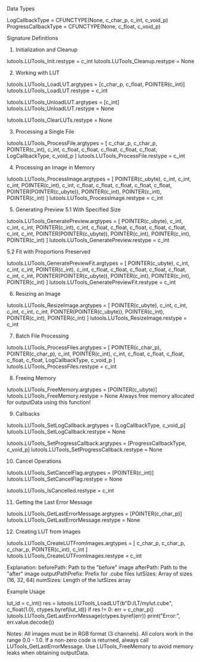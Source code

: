 Data Types

LogCallbackType = CFUNCTYPE(None, c_char_p, c_int, c_void_p)
ProgressCallbackType = CFUNCTYPE(None, c_float, c_void_p)

 Signature Definitions
1.  Initialization and Cleanup

lutools.LUTools_Init.restype = c_int
lutools.LUTools_Cleanup.restype = None

2.  Working with LUT

lutools.LUTools_LoadLUT.argtypes = [c_char_p, c_float, POINTER(c_int)]
lutools.LUTools_LoadLUT.restype = c_int

lutools.LUTools_UnloadLUT.argtypes = [c_int]
lutools.LUTools_UnloadLUT.restype = None

lutools.LUTools_ClearLUTs.restype = None

3.  Processing a Single File

lutools.LUTools_ProcessFile.argtypes = [
    c_char_p, c_char_p,
    POINTER(c_int), c_int,
    c_float, c_float, c_float, c_float, c_float,
    LogCallbackType, c_void_p
]
lutools.LUTools_ProcessFile.restype = c_int

4.  Processing an Image in Memory

lutools.LUTools_ProcessImage.argtypes = [
    POINTER(c_ubyte), c_int, c_int, c_int,
    POINTER(c_int), c_int,
    c_float, c_float, c_float, c_float, c_float,
    POINTER(POINTER(c_ubyte)),
    POINTER(c_int), POINTER(c_int), POINTER(c_int)
]
lutools.LUTools_ProcessImage.restype = c_int

5.  Generating Preview
5.1 With Specified Size

lutools.LUTools_GeneratePreview.argtypes = [
    POINTER(c_ubyte), c_int, c_int, c_int,
    POINTER(c_int), c_int,
    c_float, c_float, c_float, c_float, c_float,
    c_int, c_int,
    POINTER(POINTER(c_ubyte)),
    POINTER(c_int), POINTER(c_int), POINTER(c_int)
]
lutools.LUTools_GeneratePreview.restype = c_int

5.2 Fit with Proportions Preserved

lutools.LUTools_GeneratePreviewFit.argtypes = [
    POINTER(c_ubyte), c_int, c_int, c_int,
    POINTER(c_int), c_int,
    c_float, c_float, c_float, c_float, c_float,
    c_int, c_int,
    POINTER(POINTER(c_ubyte)),
    POINTER(c_int), POINTER(c_int), POINTER(c_int)
]
lutools.LUTools_GeneratePreviewFit.restype = c_int

6.  Resizing an Image

lutools.LUTools_ResizeImage.argtypes = [
    POINTER(c_ubyte),
    c_int, c_int, c_int,
    c_int, c_int,
    POINTER(POINTER(c_ubyte)),
    POINTER(c_int), POINTER(c_int), POINTER(c_int)
]
lutools.LUTools_ResizeImage.restype = c_int

7.  Batch File Processing

lutools.LUTools_ProcessFiles.argtypes = [
    POINTER(c_char_p), POINTER(c_char_p), c_int,
    POINTER(c_int), c_int,
    c_float, c_float, c_float, c_float, c_float,
    LogCallbackType, c_void_p
]
lutools.LUTools_ProcessFiles.restype = c_int

8.  Freeing Memory

lutools.LUTools_FreeMemory.argtypes = [POINTER(c_ubyte)]
lutools.LUTools_FreeMemory.restype = None
 Always free memory allocated for outputData using this function!

9.  Callbacks

lutools.LUTools_SetLogCallback.argtypes = [LogCallbackType, c_void_p]
lutools.LUTools_SetLogCallback.restype = None

lutools.LUTools_SetProgressCallback.argtypes = [ProgressCallbackType, c_void_p]
lutools.LUTools_SetProgressCallback.restype = None

10.  Cancel Operations

lutools.LUTools_SetCancelFlag.argtypes = [POINTER(c_int)]
lutools.LUTools_SetCancelFlag.restype = None

lutools.LUTools_IsCancelled.restype = c_int

11.  Getting the Last Error Message

lutools.LUTools_GetLastErrorMessage.argtypes = [POINTER(c_char_p)]
lutools.LUTools_GetLastErrorMessage.restype = None

12.  Creating LUT from Images

lutools.LUTools_CreateLUTFromImages.argtypes = [
    c_char_p, c_char_p,
    c_char_p,
    POINTER(c_int), c_int
]
lutools.LUTools_CreateLUTFromImages.restype = c_int

Explanation:
beforePath: Path to the "before" image
afterPath: Path to the "after" image
outputPathPrefix: Prefix for .cube files
lutSizes: Array of sizes (16, 32, 64)
numSizes: Length of the lutSizes array

 Example Usage

lut_id = c_int()
res = lutools.LUTools_LoadLUT(b"D:/LT/mylut.cube", c_float(1.0), ctypes.byref(lut_id))
if res != 0:
    err = c_char_p()
    lutools.LUTools_GetLastErrorMessage(ctypes.byref(err))
    print("Error:", err.value.decode())

 Notes:
All images must be in RGB format (3 channels).
All colors work in the range 0.0 - 1.0.
If a non-zero code is returned, always call LUTools_GetLastErrorMessage.
Use LUTools_FreeMemory to avoid memory leaks when obtaining outputData.